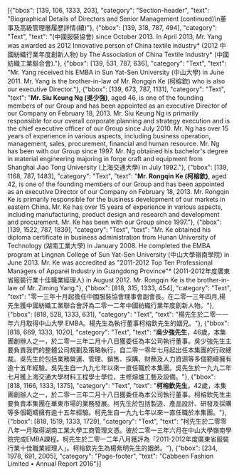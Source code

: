 [{"bbox": [139, 106, 1333, 203], "category": "Section-header", "text": "Biographical Details of Directors and Senior Management (continued)\n董事及高級管理層履歷詳情(續)"}, {"bbox": [139, 318, 787, 494], "category": "Text", "text": "(中國服裝協會) since October 2013. In April 2013, Mr. Yang was awarded as 2012 Innovative person of China textile industry* (2012 中國紡織行業年度創新人物) by The Association of China Textile Industry* (中國紡織工業聯合會)."}, {"bbox": [139, 531, 787, 636], "category": "Text", "text": "Mr. Yang received his EMBA in Sun Yat-Sen University (中山大學) in June 2011. Mr. Yang is the brother-in-law of Mr. Rongqin Ke (柯榕欽) who is also our executive Director."}, {"bbox": [139, 673, 787, 1131], "category": "Text", "text": "**Mr. Siu Keung Ng (吳少強)**, aged 46, is one of the founding members of our Group and has been appointed as an executive Director of our Company on February 18, 2013. Mr. Siu Keung Ng is primarily responsible for our overall corporate planning and strategy execution and is the chief executive officer of our Group since July 2010. Mr. Ng has over 15 years of experience in various aspects, including business operation, management, sales, procurement, financial and human resource. Mr. Ng has been with our Group since 1997. Mr. Ng obtained his bachelor's degree in material engineering majoring in forge craft and equipment from Shanghai Jiao Tong University (上海交通大學) in July 1992."}, {"bbox": [139, 1168, 787, 1483], "category": "Text", "text": "**Mr. Rongqin Ke (柯榕欽)**, aged 42, is one of the founding members of our Group and has been appointed as an executive Director of our Company on February 18, 2013. Mr. Rongqin Ke is primarily responsible for the business development of our markets in eastern China. Mr. Ke has over 15 years of experience in various aspects, including manufacturing, product design and research and development and procurement. Mr. Ke has been with our Group since 1997."}, {"bbox": [139, 1522, 787, 1839], "category": "Text", "text": "Mr. Ke obtained his diploma certificate in business administration from Hunan University of Technology (湖南工業大學) in January 2008. He completed the EMBA program at Lingnan College of Sun Yat-Sen University (中山大學嶺南學院) in June 2013. Mr. Ke was accredited as \"2011-2012 Top Ten Professional Managers of Apparel Industry in Guangdong Province\"* (2011-2012年度廣東省服裝行業十佳職業經理人) in August 2012. Mr. Rongqin Ke is the brother-in-law of Mr. Ziming Yang."}, {"bbox": [818, 315, 1333, 454], "category": "Text", "text": "零一三年十月起擔任中國服裝協會理事會副會長。在二零一三年四月,楊先生獲中國紡織工業聯合會評為二零一二年中國紡織行業年度創新人物。"}, {"bbox": [818, 528, 1333, 631], "category": "Text", "text": "楊先生於二零一一年六月取得中山大學 EMBA。楊先生為執行董事柯榕欽先生的姻兄。"}, {"bbox": [818, 669, 1333, 1020], "category": "Text", "text": "**吳少強先生**，46歲，本集團創辦人之一，於二零一三年二月十八日獲委任為本公司執行董事。吳少強先生主要負責我們的整體公司規劃及策略執行，自二零一零年七月起出任本集團的行政總裁。吳先生於包括業務營運、管理、銷售、採購、財務及人力資源等多個範疇擁有逾十五年經驗。吳先生自一九九七年以來一直任職於本集團。吳先生於一九九二年七月獲上海交通大學材料工程學士學位，主修熔爐工藝及設備。"}, {"bbox": [818, 1166, 1333, 1375], "category": "Text", "text": "**柯榕欽先生**，42歲，本集團創辦人之一，於二零一三年二月十八日獲委任為本公司執行董事。柯榕欽先生主要負責本集團在華東市場的業務發展。柯先生於包括製造、產品設計、研發及採購等多個範疇擁有逾十五年經驗。柯先生自一九九七年以來一直任職於本集團。"}, {"bbox": [818, 1519, 1333, 1729], "category": "Text", "text": "柯先生於二零零八年一月取得湖南工業大學工商管理文憑。彼於二零一三年六月在中山大學嶺南學院完成EMBA課程。柯先生於二零一二年八月獲評為「2011-2012年度廣東省服裝行業十佳職業經理人」。柯榕欽先生為楊紫明先生的姻弟。"}, {"bbox": [234, 1978, 691, 2005], "category": "Page-footer", "text": "Cabbeen Fashion Limited • Annual Report 2016"}]
